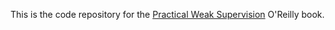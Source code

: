 This is the code repository for the [Practical Weak Supervision](https://learning.oreilly.com/library/view/practical-weak-supervision/9781492077053/) O'Reilly book. 